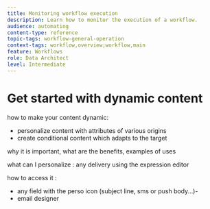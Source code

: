 ```yaml
---
title: Monitoring workflow execution
description: Learn how to monitor the execution of a workflow.
audience: automating
content-type: reference
topic-tags: workflow-general-operation
context-tags: workflow,overview;workflow,main
feature: Workflows
role: Data Architect
level: Intermediate
---
```


# Get started with dynamic content

how to make your content dynamic:
- personalize content with attributes of various origins
- create conditional content which adapts to the target

why it is important, what are the benefits, examples of uses

what can I personalize : any delivery using the expression editor

how to access it :
- any field with the perso icon (subject line, sms or push body...)-
- email designer




